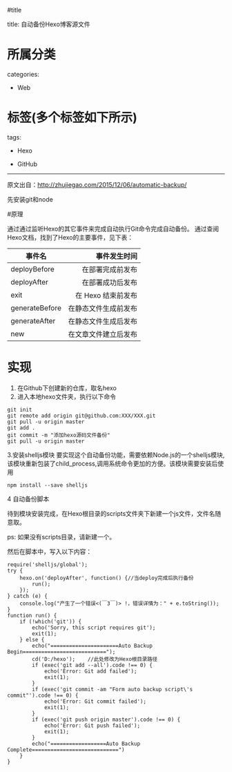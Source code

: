 
#title

title: 自动备份Hexo博客源文件
# 所属分类

categories:

- Web

# 标签(多个标签如下所示)

tags:

- Hexo

- GitHub


------

原文出自：http://zhujiegao.com/2015/12/06/automatic-backup/

先安装git和node

#原理

通过通过监听Hexo的其它事件来完成自动执行Git命令完成自动备份。
通过查阅Hexo文档，找到了Hexo的主要事件，见下表：


| 事件名          |   事件发生时间 | 
|- | -:|
| deployBefore  |	在部署完成前发布 |
| deployAfter   |	在部署成功后发布 |
| exit 	       | 在 Hexo 结束前发布 |
| generateBefore |	在静态文件生成前发布 |
| generateAfter  | 在静态文件生成后发布 |
| new        	   | 在文章文件建立后发布 |


# 实现

1. 在Github下创建新的仓库，取名hexo
2. 进入本地hexo文件夹，执行以下命令

```
git init
git remote add origin git@github.com:XXX/XXX.git
git pull -u origin master
git add .
git commit -m "添加hexo源码文件备份"
git pull -u origin master
```

3.安装shelljs模块
要实现这个自动备份功能，需要依赖Node.js的一个shelljs模块,该模块重新包装了child_process,调用系统命令更加的方便。该模块需要安装后使用

```
npm install --save shelljs
```

4 自动备份脚本

待到模块安装完成，在Hexo根目录的scripts文件夹下新建一个js文件，文件名随意取。

ps: 如果没有scripts目录，请新建一个。

然后在脚本中，写入以下内容：


```
require('shelljs/global');
try {
	hexo.on('deployAfter', function() {//当deploy完成后执行备份
		run();
	});
} catch (e) {
	console.log("产生了一个错误<(￣3￣)> !，错误详情为：" + e.toString());
}
function run() {
	if (!which('git')) {
		echo('Sorry, this script requires git');
		exit(1);
	} else {
		echo("======================Auto Backup Begin===========================");
		cd('D:/hexo');    //此处修改为Hexo根目录路径
		if (exec('git add --all').code !== 0) {
			echo('Error: Git add failed');
			exit(1);
		}
		if (exec('git commit -am "Form auto backup script\'s commit"').code !== 0) {
			echo('Error: Git commit failed');
			exit(1);
		}
		if (exec('git push origin master').code !== 0) {
			echo('Error: Git push failed');
			exit(1);
		}
		echo("==================Auto Backup Complete============================")
	}
}
```

